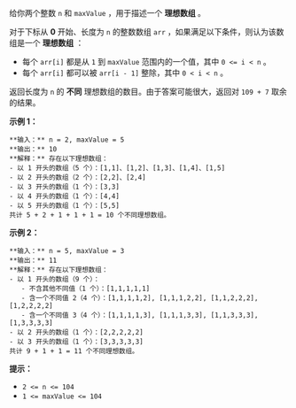 给你两个整数 `n` 和 `maxValue` ，用于描述一个 **理想数组** 。

对于下标从 **0** 开始、长度为 `n` 的整数数组 `arr` ，如果满足以下条件，则认为该数组是一个 **理想数组** ：

  * 每个 `arr[i]` 都是从 `1` 到 `maxValue` 范围内的一个值，其中 `0 <= i < n` 。
  * 每个 `arr[i]` 都可以被 `arr[i - 1]` 整除，其中 `0 < i < n` 。

返回长度为 `n` 的 **不同** 理想数组的数目。由于答案可能很大，返回对 `109 + 7` 取余的结果。



**示例 1：**

    
    
    **输入：** n = 2, maxValue = 5
    **输出：** 10
    **解释：** 存在以下理想数组：
    - 以 1 开头的数组（5 个）：[1,1]、[1,2]、[1,3]、[1,4]、[1,5]
    - 以 2 开头的数组（2 个）：[2,2]、[2,4]
    - 以 3 开头的数组（1 个）：[3,3]
    - 以 4 开头的数组（1 个）：[4,4]
    - 以 5 开头的数组（1 个）：[5,5]
    共计 5 + 2 + 1 + 1 + 1 = 10 个不同理想数组。
    

**示例 2：**

    
    
    **输入：** n = 5, maxValue = 3
    **输出：** 11
    **解释：** 存在以下理想数组：
    - 以 1 开头的数组（9 个）：
       - 不含其他不同值（1 个）：[1,1,1,1,1] 
       - 含一个不同值 2（4 个）：[1,1,1,1,2], [1,1,1,2,2], [1,1,2,2,2], [1,2,2,2,2]
       - 含一个不同值 3（4 个）：[1,1,1,1,3], [1,1,1,3,3], [1,1,3,3,3], [1,3,3,3,3]
    - 以 2 开头的数组（1 个）：[2,2,2,2,2]
    - 以 3 开头的数组（1 个）：[3,3,3,3,3]
    共计 9 + 1 + 1 = 11 个不同理想数组。
    



**提示：**

  * `2 <= n <= 104`
  * `1 <= maxValue <= 104`

